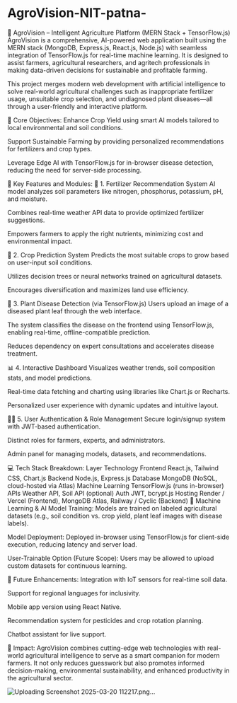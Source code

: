# AgroVision-NIT-patna-
🌱 AgroVision – Intelligent Agriculture Platform (MERN Stack + TensorFlow.js)
AgroVision is a comprehensive, AI-powered web application built using the MERN stack (MongoDB, Express.js, React.js, Node.js) with seamless integration of TensorFlow.js for real-time machine learning. It is designed to assist farmers, agricultural researchers, and agritech professionals in making data-driven decisions for sustainable and profitable farming.

This project merges modern web development with artificial intelligence to solve real-world agricultural challenges such as inappropriate fertilizer usage, unsuitable crop selection, and undiagnosed plant diseases—all through a user-friendly and interactive platform.

🌟 Core Objectives:
Enhance Crop Yield using smart AI models tailored to local environmental and soil conditions.

Support Sustainable Farming by providing personalized recommendations for fertilizers and crop types.

Leverage Edge AI with TensorFlow.js for in-browser disease detection, reducing the need for server-side processing.

🔧 Key Features and Modules:
🧪 1. Fertilizer Recommendation System
AI model analyzes soil parameters like nitrogen, phosphorus, potassium, pH, and moisture.

Combines real-time weather API data to provide optimized fertilizer suggestions.

Empowers farmers to apply the right nutrients, minimizing cost and environmental impact.

🌾 2. Crop Prediction System
Predicts the most suitable crops to grow based on user-input soil conditions.

Utilizes decision trees or neural networks trained on agricultural datasets.

Encourages diversification and maximizes land use efficiency.

🦠 3. Plant Disease Detection (via TensorFlow.js)
Users upload an image of a diseased plant leaf through the web interface.

The system classifies the disease on the frontend using TensorFlow.js, enabling real-time, offline-compatible prediction.

Reduces dependency on expert consultations and accelerates disease treatment.

📊 4. Interactive Dashboard
Visualizes weather trends, soil composition stats, and model predictions.

Real-time data fetching and charting using libraries like Chart.js or Recharts.

Personalized user experience with dynamic updates and intuitive layout.

👨‍🌾 5. User Authentication & Role Management
Secure login/signup system with JWT-based authentication.

Distinct roles for farmers, experts, and administrators.

Admin panel for managing models, datasets, and recommendations.

💻 Tech Stack Breakdown:
Layer	Technology
Frontend	React.js, Tailwind CSS, Chart.js
Backend	Node.js, Express.js
Database	MongoDB (NoSQL, cloud-hosted via Atlas)
Machine Learning	TensorFlow.js (runs in-browser)
APIs	Weather API, Soil API (optional)
Auth	JWT, bcrypt.js
Hosting	Render / Vercel (Frontend), MongoDB Atlas, Railway / Cyclic (Backend)
🧠 Machine Learning & AI
Model Training: Models are trained on labeled agricultural datasets (e.g., soil condition vs. crop yield, plant leaf images with disease labels).

Model Deployment: Deployed in-browser using TensorFlow.js for client-side execution, reducing latency and server load.

User-Trainable Option (Future Scope): Users may be allowed to upload custom datasets for continuous learning.

🚀 Future Enhancements:
Integration with IoT sensors for real-time soil data.

Support for regional languages for inclusivity.

Mobile app version using React Native.

Recommendation system for pesticides and crop rotation planning.

Chatbot assistant for live support.

📌 Impact:
AgroVision combines cutting-edge web technologies with real-world agricultural intelligence to serve as a smart companion for modern farmers. It not only reduces guesswork but also promotes informed decision-making, environmental sustainability, and enhanced productivity in the agricultural sector.

![Uploading Screenshot 2025-03-20 112217.png…]()






